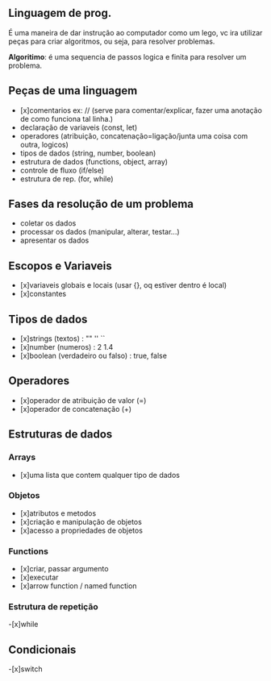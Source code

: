 ## Linguagem de prog.

É uma maneira de dar instrução ao computador
como um lego, vc ira utilizar peças para criar algoritmos, ou seja, para resolver problemas.

**Algoritimo**: é uma sequencia de passos logica e finita para resolver um problema.

## Peças de uma linguagem

- [x]comentarios
    ex: // (serve para comentar/explicar, fazer uma anotação de como funciona tal linha.)
- declaração de variaveis
    (const, let)
- operadores
    (atribuição, concatenação=ligação/junta uma coisa com outra, logicos)
- tipos de dados
    (string, number, boolean)
- estrutura de dados
    (functions, object, array)
- controle de fluxo
    (if/else)
- estrutura de rep.
    (for, while)

## Fases da resolução de um problema

- coletar os dados
- processar os dados
    (manipular, alterar, testar...)
- apresentar os dados 

## Escopos e Variaveis

- [x]variaveis globais e locais
    (usar {}, oq estiver dentro é local)
- [x]constantes


## Tipos de dados

- [x]strings
    (textos) : "" '' ``
- [x]number
    (numeros) : 2 1.4
- [x]boolean
    (verdadeiro ou falso) : true, false

## Operadores

- [x]operador de atribuição de valor
    (=)
- [x]operador de concatenação
    (+)

## Estruturas de dados

### Arrays

- [x]uma lista que contem qualquer tipo de dados

### Objetos

- [x]atributos e metodos
- [x]criação e manipulação de objetos
- [x]acesso a propriedades de objetos

### Functions
- [x]criar, passar argumento
- [x]executar
- [x]arrow function / named function

### Estrutura de repetição

-[x]while

## Condicionais

-[x]switch

